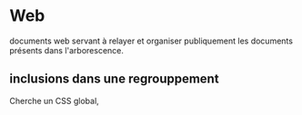 # Web

documents web servant à relayer et organiser publiquement les documents présents dans l'arborescence. 

## inclusions dans une regrouppement

Cherche un CSS global,